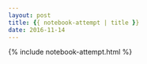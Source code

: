 ```yaml
---
layout: post
title: {{ notebook-attempt | title }}
date: 2016-11-14
---
```


{% include notebook-attempt.html %}
